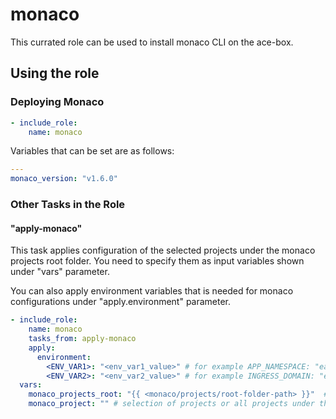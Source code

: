 # monaco

This currated role can be used to install monaco CLI on the ace-box.

## Using the role

### Deploying Monaco

```yaml
- include_role:
    name: monaco
```

Variables that can be set are as follows:

```yaml
---
monaco_version: "v1.6.0"
```

### Other Tasks in the Role

#### "apply-monaco" 
This task applies configuration of the selected projects under the monaco projects root folder.
You need to specify them as input variables shown under "vars" parameter. 

You can also apply environment variables that is needed for monaco configurations under "apply.environment" parameter.

```yaml
- include_role:
    name: monaco
    tasks_from: apply-monaco
    apply:
      environment:
        <ENV_VAR1>: "<env_var1_value>" # for example APP_NAMESPACE: "easytravel" to be used for easytravel to create a dynatrace management zone via monaco
        <ENV_VAR2>: "<env_var2_value>" # for example INGRESS_DOMAIN: "easytravel.<HOST_IP>" to detect the application via monaco rules
  vars:
    monaco_projects_root: "{{ <monaco/projects/root-folder-path> }}"  # monaco projects root folder path
    monaco_project: "" # selection of projects or all projects under the root path if set empty 

```
